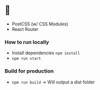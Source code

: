 # 🦊

- PostCSS (w/ CSS Modules)
- React Router

### How to run locally
* Install dependencies `npm install`
* `npm run start`

### Build for production
* `npm run build` -> Will output a dist folder
